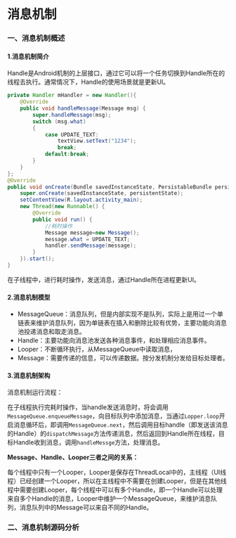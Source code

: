 # 消息机制

### 一、消息机制概述

#### 1.消息机制简介

Handle是Android机制的上层接口，通过它可以将一个任务切换到Handle所在的线程去执行。通常情况下，Handle的使用场景就是更新UI。

```java
private Handler mHandler = new Handler(){
    @Override
    public void handleMessage(Message msg) {
        super.handleMessage(msg);
        switch (msg.what)
        {
            case UPDATE_TEXT:
                textView.setText("1234");
                break;
            default:break;
        }
    }
};
@Override
public void onCreate(Bundle savedInstanceState, PersistableBundle persistentState) {
    super.onCreate(savedInstanceState, persistentState);
    setContentView(R.layout.activity_main);
    new Thread(new Runnable() {
        @Override
        public void run() {
            //耗时操作
            Message message=new Message();
            message.what = UPDATE_TEXT;
            handler.sendMessage(message);
        }
    }).start();
}
```

在子线程中，进行耗时操作，发送消息，通过Handle所在进程更新UI。

#### 2.消息机制模型

- MessageQueue：消息队列，但是内部实现不是队列，实际上是用过一个单链表来维护消息队列，因为单链表在插入和删除比较有优势，主要功能向消息池投递消息和取走消息。
- Handle：主要功能向消息池发送各种消息事件，和处理相应消息事件。
- Looper：不断循环执行，从MessageQueue中读取消息，
- Message：需要传递的信息，可以传递数据。按分发机制分发给目标处理者。

#### 3.消息机制架构

消息机制运行流程：

在子线程执行完耗时操作，当handle发送消息时，将会调用`MessageQueue.enqueueMessage`，向目标队列中添加消息，当通过`Lopper.loop`开启消息循环后，即调用`MessageQueue.next`，然后调用目标handle（即发送该消息的Handle）的`dispatchMessage`方法传递消息，然后返回到Handle所在线程，目标Handle收到消息，调用`handleMessge`方法，处理消息。

**Message、Handle、Looper三者之间的关系：**

每个线程中只有一个Looper，Looper是保存在ThreadLocal中的，主线程（UI线程）已经创建一个Looper，所以在主线程中不需要在创建Looper，但是在其他线程中需要创建Looper，每个线程中可以有多个Handle，即一个Handle可以处理来自多个Handle的消息，Looper中维护一个MessageQueue，来维护消息队列，消息队列中的Message可以来自不同的Handle。

### 二、消息机制源码分析

